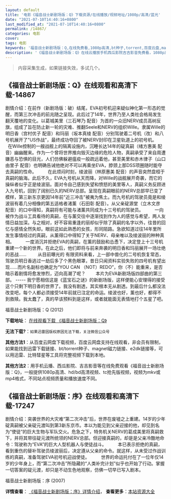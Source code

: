 ```yaml
---
layout: default
title: '电影《福音战士新剧场版：Q》下载资源/在线播放/视频地址/1080p/高清/蓝光'
date: "2021-07-10T14:40:16+0800"
last_modified_at: "2021-07-10T14:40:16+0800"
permalink: /14867/
categories: 电影
cover:
tags: 电影
keywords: '福音战士新剧场版：Q,在线免费看,1080p高清,bt种子,torrent,百度云盘,magnet,磁力链,迅雷下载资源'
description: '《福音战士新剧场版：Q》在线云播放手机西瓜影院吉吉影音免费看，1080p高清bd/hd未删减完整版和tc抢先枪版，mkv/mp4格式，附带bt/torrent种子、magnet/磁力链、百度云盘、网盘资源迅雷下载链接'
---
```


>内容采集生成，如果链接失效，多试几个。


## 《福音战士新剧场版：Q》在线观看和高清下载-14867

剧情介绍：在前作（新剧场版：破）结尾，EVA初号机迎来疑似神化第一形态的觉醒，而第三次冲击的前兆随之呈现。此后过了14年，世界乃至人类社会格局发生翻天覆地的变化。以葛城美里（三石琴乃 配音）为首的一众旧NERV成员高树反旗，组成了旨在防止新一轮的灾难、推翻Seele和NERV的组织Wille。隶属Wille的明日香（宫村优子 配音）和玛丽（坂本真绫 配音）分别驾驶着二号机（改）和八号机展开了"US作战"，最终成功夺回了被NERV封印在卫星轨道上的初号机。         在Wille控制的一艘战舰上的隔离设施内，沉睡长达14年的碇真嗣（绪方惠美 配音）幽幽醒来。作为一个曾将世界推向毁灭边缘的危险人物，真嗣承受了来自周遭嫌恶与恐惧的目光，人们仿佛躲避瘟疫一般疏远着他，甚至美里和赤木律子（山口由里子 配音）也明确告诫他绝对不可以再乘坐EVA，脖颈上那DSS项圈随时能夺去真嗣的性命。         在此烦闷时刻，绫波丽（林原惠美 配音）的声音突然盘桓于真嗣的脑海。此后不久，EVA九号机从天而降，对Wille的战舰展开奇袭，而它的操纵者似乎正是绫波丽。面对令自己感到失望和愤怒的美里等人，真嗣义务反顾进入九号机，回到了阔别已久的NERV总部。呈现在真嗣眼前的NERV总部早已变了模样，第三新东京更因14年前"近三冲击"被夷为焦土。而九号机的驾驶员竟是和绫波丽有着几分相像的第五适格者渚薰（石田彰 配音）。从父亲碇源堂（立木文彦 配音）的口中得知，真嗣将有可能与渚薰共同成为十三号机的驾驶员。         一向被作为战斗工具看待的真嗣，在与薰交往中逐渐找到作为人的感觉与希望，两人友情日益加深。与之相对，好不容易重逢的丽却似乎除了真嗣的名字以外，往昔的回忆与感情全然失却。眼前这如此熟悉的女孩，形同陌路。急欲知道过往14年里所发生事情经过的真嗣，从薰得口中得知了关于NERV、母亲唯以及绫波丽的种种真相。         一度消沉并拒绝EVA的真嗣，在薰的鼓励和怂恿下，决定登上十三号机重建一个新的世界。在此之后，他们即将与前来奔袭的明日香和玛丽展开一场壮绝的恶战……           从目前曝光的 有限资料来看，上一部中兽化的二号机恢复常态，驾驶员明日香逃过一劫后多了个黑色眼罩，昔日只闻资料实验失败的四号机有望出现……而片名副标也确定为“YOU CAN （NOT）REDO”，你（不）能重来，是否暗示着剧情将愈发惨烈，迈向高潮了呢？ 　　本片为EVA新剧场版四部曲的第三部。  ----- 我宁愿相信这是《蓝宝石之谜》的新剧场版，这样便能心安理得的接受这个只剩下明日香的世界了。我没有剧透，其实根本无从剧透。到最后什么都没法改变吧，每个人都必须接受14年前就已注定的命运。绫波也好，薰也好，都得不到救赎。我太蠢了，真的早该预料到是这样，或者就能面无表情地打个五星了吧。


福音战士新剧场版：Q (2012)

**下载地址**： [在线观看下载 《福音战士新剧场版：Q》](https://www.btbtdy.me/btdy/dy4962.html) 


**无法下载?**：`如果迅雷因版权原因无法下载，关注微信公众号 `

**其他方法1**：从百度云网盘下载视频，百度云网盘支持在线观看，非会员有限制，如果能找到迅雷下载链接、bt/torrent种子、magnet磁力链接、e2dk链接等，可以用迅雷、比特彗星等工具将完整视频下载到本地。

**其他方法2**：用手机云播、西瓜影院、吉吉影音等在线免费观看《福音战士新剧场版：Q》，一般提供1080p高清、hd/bd高清视频、tc抢先版视频，视频为mkv或mp4格式，不同站点视频质量和播放速度不同。


## 《福音战士新剧场版：序》在线观看和高清下载-17247

剧情介绍：突袭世界的大灾难“第二次冲击”后，世界在废墟之上重建。14岁的少年碇真嗣被父亲碇元渡叫到第3新东京市。本以为能见到父亲迎接的他，却见到名为“使徒”的巨大生物与军队交火。危急之下，特务机关NERV的葛成美里将真嗣救下，并将其带往碇元渡所统领的NERV总部。但迎接真嗣的，却是是父亲冷酷地命令：驾驶称为“EVA”的巨大人型机器人与使徒战斗。  　　本已表示拒绝的真嗣，看到重伤的替补驾驶员绫波丽后，决定遵从父亲的命令。就这样，从未受过作战训练的真嗣，准备驾驶EVA初号机迎战使徒。  　　世界的命运托付在了一位年仅14岁的少年身上，而“第二次冲击”所隐藏的“人类补完计划”似乎也开始了行动。掌握一切答案的碇元渡，却只是不动生色地观察，仿佛一切早已写入剧本。


福音战士新剧场版：序 (2007)

**详情查看**： [《福音战士新剧场版：序》详情介绍](/movie/17247/)， **查看更多**：[本站资源大全](/movie/t/all/)

